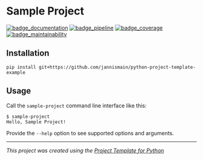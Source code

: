 # Sample Project

[![badge_documentation][]][documentation] [![badge_pipeline][]][pipeline] [![badge_coverage][]][coverage] [![badge_maintainability][]]()

[documentation]: https://jannismain.github.io/python-project-template-example
[badge_documentation]: https://img.shields.io/badge/Documentation-main-blue
[coverage]: https://jannismain.github.io/python-project-template-example/coverage
[badge_coverage]: https://jannismain.github.io/python-project-template-example/badges/coverage.svg
[badge_pipeline]: https://github.com/jannismain/python-project-template-example/actions/workflows/ci.yaml/badge.svg
[pipeline]: https://github.com/jannismain/python-project-template-example/actions?query=branch%3Amain
[badge_maintainability]: https://jannismain.github.io/python-project-template-example/badges/maintainability.svg

<!-- TODO: extend readme template -->

## Installation

```console
pip install git+https://github.com/jannismain/python-project-template-example
```

## Usage

Call the `sample-project` command line interface like this:

```console
$ sample-project
Hello, Sample Project!
```

Provide the `--help` option to see supported options and arguments.

---
*This project was created using the [Project Template for Python](https://github.com/jannismain/python-project-template)*
